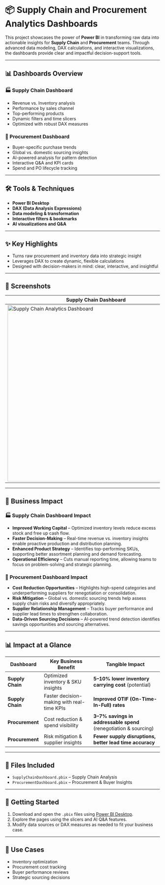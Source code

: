 # 📦 Supply Chain and Procurement Analytics Dashboards

This project showcases the power of **Power BI** in transforming raw data into actionable insights for **Supply Chain** and **Procurement** teams. Through advanced data modeling, DAX calculations, and interactive visualizations, the dashboards provide clear and impactful decision-support tools.

---

## 📊 Dashboards Overview

### 🏭 Supply Chain Dashboard
- Revenue vs. Inventory analysis  
- Performance by sales channel  
- Top-performing products  
- Dynamic filters and time slicers  
- Optimized with robust DAX measures  

### 🧾 Procurement Dashboard
- Buyer-specific purchase trends  
- Global vs. domestic sourcing insights  
- AI-powered analysis for pattern detection  
- Interactive Q&A and KPI cards  
- Spend and PO lifecycle tracking  

---

## 🛠️ Tools & Techniques
- **Power BI Desktop**  
- **DAX (Data Analysis Expressions)**  
- **Data modeling & transformation**  
- **Interactive filters & bookmarks**  
- **AI visualizations and Q&A**  

---

## ✨ Key Highlights
- Turns raw procurement and inventory data into strategic insight  
- Leverages DAX to create dynamic, flexible calculations  
- Designed with decision-makers in mind: clear, interactive, and insightful  

---

## 📸 Screenshots

| Supply Chain Dashboard | Procurement Dashboard |
|------------------------|------------------------|
| <img width="575" alt="Supply Chain Analytics Dashboard" src="https://github.com/user-attachments/assets/c45644b0-1529-4f7d-8b1b-fc65536e3e98" /> | <img width="575" alt="Dynamic Procurement Analytics" src="https://github.com/user-attachments/assets/c277c5eb-412d-48c0-9463-d22e65a2b65c" /> |

---

## 🌟 Business Impact

### 🏭 **Supply Chain Dashboard Impact**
- **Improved Working Capital** – Optimized inventory levels reduce excess stock and free up cash flow.  
- **Faster Decision-Making** – Real-time revenue vs. inventory insights enable proactive production and distribution planning.  
- **Enhanced Product Strategy** – Identifies top-performing SKUs, supporting better assortment planning and demand forecasting.  
- **Operational Efficiency** – Cuts manual reporting time, allowing teams to focus on problem-solving and strategic planning.  

### 🧾 **Procurement Dashboard Impact**
- **Cost Reduction Opportunities** – Highlights high-spend categories and underperforming suppliers for renegotiation or consolidation.  
- **Risk Mitigation** – Global vs. domestic sourcing trends help assess supply chain risks and diversify appropriately.  
- **Supplier Relationship Management** – Tracks buyer performance and supplier lead times to strengthen collaboration.  
- **Data-Driven Sourcing Decisions** – AI-powered trend detection identifies savings opportunities and sourcing alternatives.  

---

## 📊 Impact at a Glance

| **Dashboard** | **Key Business Benefit** | **Tangible Impact** |
|---------------|--------------------------|----------------------|
| **Supply Chain** | Optimized inventory & SKU insights | **5–10% lower inventory carrying cost** (potential) |
| **Supply Chain** | Faster decision-making with real-time KPIs | **Improved OTIF (On-Time-In-Full) rates** |
| **Procurement** | Cost reduction & spend visibility | **3–7% savings in addressable spend** (renegotiation & sourcing) |
| **Procurement** | Risk mitigation & supplier insights | **Fewer supply disruptions, better lead time accuracy** |

---

## 📁 Files Included
- `SupplyChainDashboard.pbix` – Supply Chain Analysis  
- `ProcurementDashboard.pbix` – Procurement & Buyer Insights  

---

## 🚀 Getting Started

1. Download and open the `.pbix` files using [Power BI Desktop](https://powerbi.microsoft.com/desktop).  
2. Explore the pages using the slicers and AI Q&A features.  
3. Modify data sources or DAX measures as needed to fit your business case.  

---

## 📌 Use Cases
- Inventory optimization  
- Procurement cost tracking  
- Buyer performance reviews  
- Strategic sourcing decisions  

